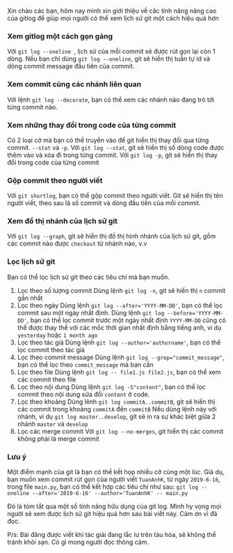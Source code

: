 Xin chào các bạn, hôm nay mình xin giới thiệu về câc tính năng nâng cao của gitlog để giúp mọi người có thể xem lịch sử git  một cách hiệu quả hơn

### Xem gitlog một cách gọn gàng
Với `git log --oneline `, lịch sử của mỗi commit sẽ được rút gọn lại còn 1 dòng. Nếu bạn chỉ dùng `git log --oneline`, git sẽ hiển thị tuần tự id và dòng commit message đầu tiên của commit. 

### Xem commit cùng các nhánh liên quan
Với lệnh `git log --decorate`, bạn có thể xem các nhánh nào đang trỏ tới từng commit nào.

### Xem những thay đổi trong code của từng commit
Có 2 loại cờ mà bạn có thể truyền vào để git hiển thị thay đổi qua từng commit. `--stat` và `-p`.
Với `git log --stat`, git sẽ hiển thị số dòng code được thêm vào và xóa đi trong từng commit.
Với `git log -p`, git sẽ hiển thị thay đổi trong code của từng commit

### Gộp commit theo người viết
Với `git shortlog`, bạn có thể gộp commit theo người viết. Git sẽ hiển thị tên người viết, theo sau là số commit và dòng đầu tiên của mỗi commit.

### Xem đồ thị nhánh của lịch sử git
Với `git log --graph`, git sẽ hiển thị đồ thị hình nhánh của lịch sử git, gồm các commit nào được `checkout` từ nhánh nào, v.v

### Lọc lịch sử git
Bạn có thể lọc lịch sử git theo các tiêu chí mà bạn muốn.
1. Lọc theo số lượng commit
Dùng lệnh `git log -n`, git sẽ hiển thị `n` commit gần nhất
2. Lọc theo ngày
Dùng lệnh `git log --after='YYYY-MM-DD'`, bạn có thể lọc commit sau một ngày nhất định. 
Dùng lệnh `git log --before='YYYY-MM-DD'`,
bạn có thể lọc commit trước một ngày nhất định
`YYYY-MM-DD` cũng có thể được thay thế với các mốc thời gian nhất định bằng tiếng anh, ví dụ `yesterday` hoặc  `1 month ago`
3. Lọc theo tác giả
Dùng lệnh `git log --author='authorname'`, bạn có thể lọc commit theo tác giả
4. Lọc theo commit message
Dùng lệnh `git log --grep="commit_message"`, bạn có thể lọc theo `commit_message` mà bạn cần
5. Lọc theo file 
Dùng lệnh `git log -- file1.js file2.js`, bạn có thể xem các commit theo file
6. Lọc theo nội dung
Dùng lệnh `git log -S"content"`, bạn có thể lọc commit theo nội dung sửa đổi `content` ở code.
7. Lọc theo khoảng 
Dùng lênh `git log commitA..commitB`, git sẽ hiển thị các commit trong khoảng `commitA` đến `commitB`
Nếu dùng lệnh này với nhánh, ví dụ
`git log master..develop`, git sẽ in ra sự khác biệt giữa 2 nhánh `master` và `develop`
8. Lọc các merge commit
Với `git log --no-merges`, git hiển thị các commit không phải là merge commit
### Lưu ý
Một điểm mạnh của git là bạn có thể kết họp nhiều cờ cùng một lúc. Giả dụ, bạn muốn xem commit rút gọn của người viết `TuanAnhK`, từ ngày `2019-6-16`, trong file `main.py`, bạn có thể kết hợp các tiêu chí như sau:
`git log --oneline --after='2019-6-16' --author='TuanAnhK' -- main.py`

Đó là tóm tắt qua một số tính năng hữu dụng của git log. Mình hy vọng mọi người sẽ xem được lịch sử git hiệu quả hơn sau bài viết này. Cảm ơn vì đã đọc.

P/s: Bài đăng được viết khi tác giải đang lắc lư trên tàu hỏa, sẽ không thể tránh khỏi sạn. Có gì mong người đọc thông cảm.